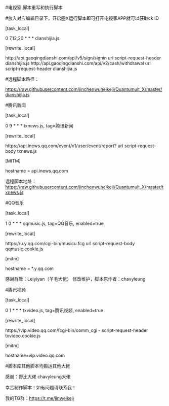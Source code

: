 #电视家 脚本重写和执行脚本

#放入对应编辑目录下，开启圈X运行脚本即可打开电视家APP就可以获取ck ID

[task_local]

0 7,12,20 * * *  dianshijia.js

[rewrite_local]

http:\/\/api\.gaoqingdianshi\.com\/api\/v5\/sign\/signin url script-request-header dianshijia.js
http:\/\/api\.gaoqingdianshi\.com\/api\/v2\/cash\/withdrawal url script-request-header dianshijia.js

#远程脚本路径：

https://raw.githubusercontent.com/jinchenwuheikeji/Quantumult_X/master/dianshijia.js

#腾讯新闻

[task_local]

 0 9 * * * txnews.js, tag=腾讯新闻
 
[rewrite_local]

https:\/\/api\.inews\.qq\.com\/event\/v1\/user\/event\/report\? url script-request-body txnews.js
    
[MITM]

hostname = api.inews.qq.com

远程脚本地址：https://raw.githubusercontent.com/jinchenwuheikeji/Quantumult_X/master/txnews.js

#QQ音乐

[task_local]

1 0 * * * qqmusic.js, tag=QQ音乐, enabled=true

[rewrite_local]

https:\/\/u\.y\.qq\.com\/cgi\-bin\/musicu.fcg url script-request-body qqmusic.cookie.js

[mitm]

hostname = *.y.qq.com

感谢群管：Leiyiyan（羊毛大佬） 修改维护，脚本原作者：chavyleung

#腾讯视频

[task_local]

0 1 * * * txvideo.js, tag=腾讯视频, enabled=true

[rewrite_local]


https:\/\/vip\.video\.qq\.com\/fcgi-bin\/comm_cgi - script-request-header txvideo.cookie.js

[mitm]

hostname=vip.video.qq.com





#脚本库其他脚本均搬运其他大佬

感谢：野比大佬
    chavyleung大佬
     
 幸苦制作脚本！如有问题请联系我！
 
我的TG群：https://t.me/jinweikeji
